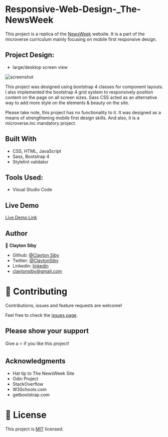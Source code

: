 # Responsive-Web-Design-_The-NewsWeek
This project is a replica of the [NewsWeek](https://www.newsweek.com/) website. It is a part of the microverse curriculum mainly focusing on mobile first responsive design.

## Project Design:

* large/desktop screen view

![screenshot](idesign/images/original_screenshot.PNG) 

This project was designed using bootstrap 4 classes for component layouts. I also implemented the bootstrap 4 grid system to responsively position content on the page on all screen sizes. Sass CSS acted as an alternative way to add more style on the elements & beauty on the site.

Please take note, this project has no functionality to it. It was designed as a means of strengthening mobile first design skills. And also, it is a microverse.inc mandatory project.

## Built With

- CSS, HTML, JavaScript
- Sass, Bootstrap 4
- Stylelint validator

## Tools Used:

- Visual Studio Code

## Live Demo

[Live Demo Link](https://raw.githack.com/ClaytonSiby/Software-Developers-Summit/software-developers-summit/idesign/index.html)

## Author

👤 **Clayton Siby**

- Github: [@Clayton Siby](https://github.com/ClaytonSiby)
- Twitter: [@ClaytonSiby](https://twitter.com/ClaytonSiby)
- Linkedin: [linkedin](https://www.linkedin.com/in/clayton-siby-48a8a0183/)
- claytonsiby@gmail.com


# 🤝 Contributing

Contributions, issues and feature requests are welcome!

Feel free to check the [issues page](https://github.com/ClaytonSiby/Responsive-Web-Design-_The-NewsWeek/issues).

## Please show your support

Give a ⭐️ if you like this project!

## Acknowledgments

- Hat tip to The NewsWeek Site
- Odin Project
- StackOverflow
- W3Schools.com
- getbootstrap.com

# 📝 License

This project is [MIT](github.com/ClaytonSiby) licensed.
